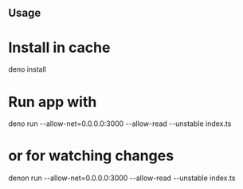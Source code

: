## Usage 
# Install in cache 
deno install

# Run app with
deno run --allow-net=0.0.0.0:3000 --allow-read --unstable index.ts
# or for watching changes
denon run --allow-net=0.0.0.0:3000 --allow-read --unstable index.ts